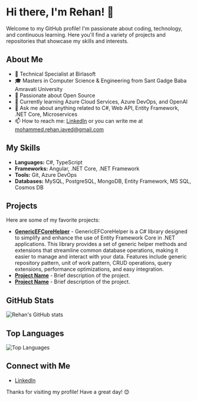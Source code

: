 # Hi there, I'm Rehan! 👋

Welcome to my GitHub profile! I'm passionate about coding, technology, and continuous learning. Here you'll find a variety of projects and repositories that showcase my skills and interests.

## About Me

- 💼 Technical Specialist at Birlasoft
- 🎓 Masters in Computer Science & Engineering from Sant Gadge Baba Amravati University
- 🌟 Passionate about Open Source
- 🌱 Currently learning Azure Cloud Services, Azure DevOps, and OpenAI
- 💬 Ask me about anything related to C#, Web API, Entity Framework, .NET Core, Microservices
- 📫 How to reach me: [LinkedIn](https://www.linkedin.com/in/MRJaved-FullStack-AzureCloud/) or you can write me at mohammed.rehan.javed@gmail.com

## My Skills

- **Languages:** C#, TypeScript
- **Frameworks:** Angular, .NET Core, .NET Framework
- **Tools:** Git, Azure DevOps
- **Databases:** MySQL, PostgreSQL, MongoDB, Entity Framework, MS SQL, Cosmos DB

## Projects

Here are some of my favorite projects:

- [**GenericEFCoreHelper**](https://github.com/RehanFlipOffice/GenericEFCoreHelper) - GenericEFCoreHelper is a C# library designed to simplify and enhance the use of Entity Framework Core in .NET applications. This library provides a set of generic helper methods and extensions that streamline common database operations, making it easier to manage and interact with your data. Features include generic repository pattern, unit of work pattern, CRUD operations, query extensions, performance optimizations, and easy integration.
- [**Project Name**](link-to-project) - Brief description of the project.
- [**Project Name**](link-to-project) - Brief description of the project.

## GitHub Stats

![Rehan's GitHub stats](https://github-readme-stats.vercel.app/api?username=RehanFlipOffice&show_icons=true&theme=radical)

## Top Languages

![Top Languages](https://github-readme-stats.vercel.app/api/top-langs/?username=RehanFlipOffice&layout=compact&theme=radical)

## Connect with Me

- [LinkedIn](https://www.linkedin.com/in/MRJaved-FullStack-AzureCloud/)

Thanks for visiting my profile! Have a great day! 😊
